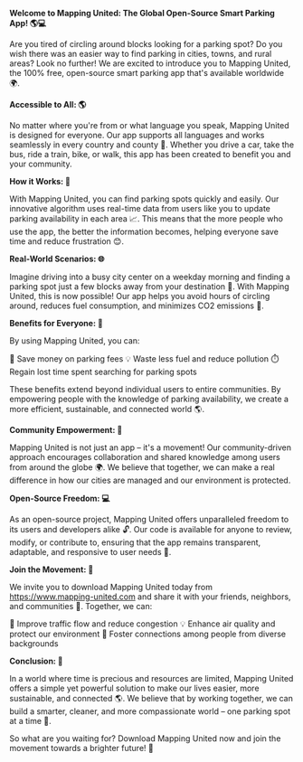 **Welcome to Mapping United: The Global Open-Source Smart Parking App! 🌎💻**

Are you tired of circling around blocks looking for a parking spot? Do you wish there was an easier way to find parking in cities, towns, and rural areas? Look no further! We are excited to introduce you to Mapping United, the 100% free, open-source smart parking app that's available worldwide 🌍.

**Accessible to All: 🌎**

No matter where you're from or what language you speak, Mapping United is designed for everyone. Our app supports all languages and works seamlessly in every country and county 🌟. Whether you drive a car, take the bus, ride a train, bike, or walk, this app has been created to benefit you and your community.

**How it Works: 🤔**

With Mapping United, you can find parking spots quickly and easily. Our innovative algorithm uses real-time data from users like you to update parking availability in each area 📈. This means that the more people who use the app, the better the information becomes, helping everyone save time and reduce frustration 😊.

**Real-World Scenarios: 🌐**

Imagine driving into a busy city center on a weekday morning and finding a parking spot just a few blocks away from your destination 📍. With Mapping United, this is now possible! Our app helps you avoid hours of circling around, reduces fuel consumption, and minimizes CO2 emissions 🚀.

**Benefits for Everyone: 🌟**

By using Mapping United, you can:

🛒 Save money on parking fees
💡 Waste less fuel and reduce pollution
⏱️ Regain lost time spent searching for parking spots

These benefits extend beyond individual users to entire communities. By empowering people with the knowledge of parking availability, we create a more efficient, sustainable, and connected world 🌎.

**Community Empowerment: 👫**

Mapping United is not just an app – it's a movement! Our community-driven approach encourages collaboration and shared knowledge among users from around the globe 🌍. We believe that together, we can make a real difference in how our cities are managed and our environment is protected.

**Open-Source Freedom: 💻**

As an open-source project, Mapping United offers unparalleled freedom to its users and developers alike 🔓. Our code is available for anyone to review, modify, or contribute to, ensuring that the app remains transparent, adaptable, and responsive to user needs 🤝.

**Join the Movement: 🎉**

We invite you to download Mapping United today from https://www.mapping-united.com and share it with your friends, neighbors, and communities 📢. Together, we can:

🌟 Improve traffic flow and reduce congestion
💡 Enhance air quality and protect our environment
🔗 Foster connections among people from diverse backgrounds

**Conclusion: 💪**

In a world where time is precious and resources are limited, Mapping United offers a simple yet powerful solution to make our lives easier, more sustainable, and connected 🌎. We believe that by working together, we can build a smarter, cleaner, and more compassionate world – one parking spot at a time 🔑.

So what are you waiting for? Download Mapping United now and join the movement towards a brighter future! 💚